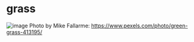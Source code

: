 # grass
![image](https://github.com/user-attachments/assets/192c8b75-14c8-4bfa-a7fc-016e016b964b)
Photo by Mike Fallarme: https://www.pexels.com/photo/green-grass-413195/

